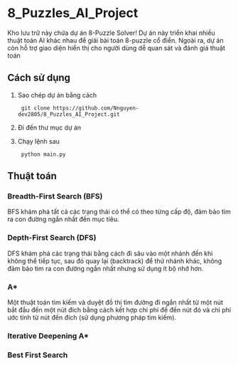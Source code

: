 ﻿# 8_Puzzles_AI_Project
Kho lưu trữ này chứa dự án 8-Puzzle Solver! Dự án này triển khai nhiều thuật toán AI khác nhau để giải bài toán 8-puzzle cổ điển. Ngoài ra, dự án còn hỗ trợ giao diện hiển thị cho người dùng dễ quan sát và đánh giá thuật toán
## Cách sử dụng
1. Sao chép dự án bằng cách 

        git clone https://github.com/Nnguyen-dev2805/8_Puzzles_AI_Project.git

2. Đi đến thư mục dự án 

3. Chạy lệnh sau

        python main.py
## Thuật toán
### Breadth-First Search (BFS)
BFS khám phá tất cả các trạng thái có thể có theo từng cấp độ, đảm bảo tìm ra con đường ngắn nhất đến mục tiêu.
### Depth-First Search (DFS)
DFS khám phá các trạng thái bằng cách đi sâu vào một nhánh đến khi không thể tiếp tục, sau đó quay lại (backtrack) để thử nhánh khác, không đảm bảo tìm ra con đường ngắn nhất nhưng sử dụng ít bộ nhớ hơn.
### A*
Một thuật toán tìm kiếm và duyệt đồ thị tìm đường đi ngắn nhất từ ​​một nút bắt đầu đến một nút đích bằng cách kết hợp chi phí để đến nút đó và chi phí ước tính từ nút đến đích (sử dụng phương pháp tìm kiếm).
### Iterative Deepening A*

### Best First Search
